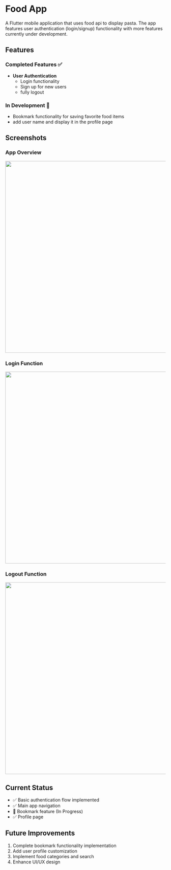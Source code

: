 # Food App
A Flutter mobile application that uses food api to display pasta. The app features user authentication (login/signup) functionality with more features currently under development.

## Features
### Completed Features ✅
- **User Authentication**
  - Login functionality
  - Sign up for new users
  - fully logout 
### In Development 🚧
- Bookmark functionality for saving favorite food items
- add user name and display it in the profile page

## Screenshots
### App Overview
<div align="center">
  <img src="https://github.com/user-attachments/assets/f05596a3-70a6-4468-b185-77e344198a85" I width="600" hight="-600" />
</div>

### Login Function
<div align="center">
  <img src="https://github.com/user-attachments/assets/4c513700-6b8b-419a-8460-ee986b4bd470" I width="600" hight="-600" />
</div>

### Logout Function
<div align="center">
  <img src="https://github.com/user-attachments/assets/bdce552c-4b12-4398-af05-a1206af85ae4" I width="600" hight="-600" />
</div>

## Current Status
- ✅ Basic authentication flow implemented
- ✅ Main app navigation
- 🚧 Bookmark feature (In Progress)
- ✅ Profile page

## Future Improvements
1. Complete bookmark functionality implementation
2. Add user profile customization
3. Implement food categories and search
5. Enhance UI/UX design
